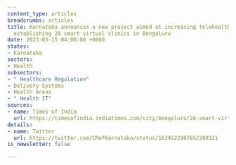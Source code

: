 ```yaml
---
content_type: articles
breadcrumbs: articles
title: Karnataka announces a new project aimed at increasing telehealth access by
  establishing 28 smart virtual clinics in Bengaluru
date: 2023-03-15 04:00:00 +0000
states:
- Karnataka
sectors:
- Health
subsectors:
- " Healthcare Regulation"
- Delivery Systems
- Health Areas
- " Health IT"
sources:
- name: Times of India
  url: https://timesofindia.indiatimes.com/city/bengaluru/28-smart-virtual-clinics-launched-in-bengaluru/articleshow/98571183.cms
details:
- name: Twitter
  url: https://twitter.com/CMofKarnataka/status/1634522907652280321
is_newsletter: false

---
```

